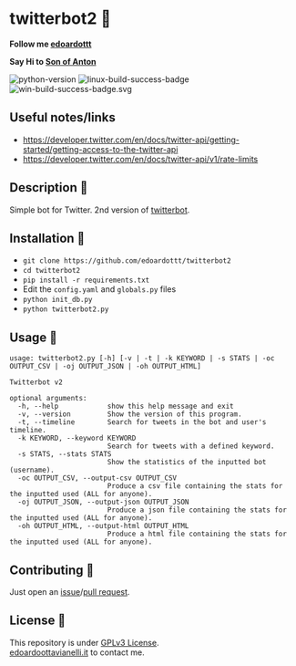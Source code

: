 # twitterbot2 🤖

**Follow me [edoardottt](https://twitter.com/edoardottt2)**

**Say Hi to [Son of Anton](https://twitter.com/ai_testing)**

![python-version](https://github.com/edoardottt/images/blob/main/twitterbot2/python-version.svg)
![linux-build-success-badge](https://github.com/edoardottt/images/blob/main/twitterbot2/linux-build-success-badge.svg)
![win-build-success-badge.svg](https://github.com/edoardottt/images/blob/main/twitterbot2/win-build-success-badge.svg)

Useful notes/links
--------

- https://developer.twitter.com/en/docs/twitter-api/getting-started/getting-access-to-the-twitter-api
- https://developer.twitter.com/en/docs/twitter-api/v1/rate-limits

Description 🔦 
--------

Simple bot for Twitter. 2nd version of [twitterbot](https://github.com/edoardottt/twitterbot).

Installation 📡
-------

- `git clone https://github.com/edoardottt/twitterbot2`
- `cd twitterbot2`
- `pip install -r requirements.txt`
- Edit the `config.yaml` and `globals.py` files 
- `python init_db.py`
- `python twitterbot2.py`

Usage 🚀
-------

```
usage: twitterbot2.py [-h] [-v | -t | -k KEYWORD | -s STATS | -oc OUTPUT_CSV | -oj OUTPUT_JSON | -oh OUTPUT_HTML]

Twitterbot v2

optional arguments:
  -h, --help            show this help message and exit
  -v, --version         Show the version of this program.
  -t, --timeline        Search for tweets in the bot and user's timeline.
  -k KEYWORD, --keyword KEYWORD
                        Search for tweets with a defined keyword.
  -s STATS, --stats STATS
                        Show the statistics of the inputted bot (username).
  -oc OUTPUT_CSV, --output-csv OUTPUT_CSV
                        Produce a csv file containing the stats for the inputted used (ALL for anyone).
  -oj OUTPUT_JSON, --output-json OUTPUT_JSON
                        Produce a json file containing the stats for the inputted used (ALL for anyone).
  -oh OUTPUT_HTML, --output-html OUTPUT_HTML
                        Produce a html file containing the stats for the inputted used (ALL for anyone).
```

Contributing 🤝
--------

Just open an [issue](https://github.com/edoardottt/twitterbot2/issues)/[pull request](https://github.com/edoardottt/twitterbot2/pulls).

License 📝
--------

This repository is under [GPLv3 License](https://github.com/edoardottt/twitterbot2/blob/main/LICENSE).  
[edoardoottavianelli.it](https://www.edoardoottavianelli.it) to contact me.
